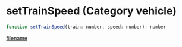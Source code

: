 # setTrainSpeed (Category vehicle)

```js
function setTrainSpeed(train: number, speed: number): number
```

[filename](setTrainSpeed_m.md ':include')
